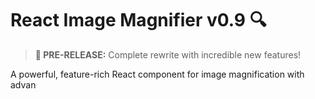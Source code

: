 # React Image Magnifier v0.9 🔍

> **🚀 PRE-RELEASE:** Complete rewrite with incredible new features!

A powerful, feature-rich React component for image magnification with advan